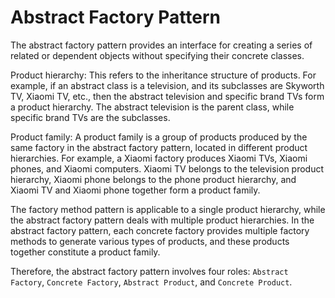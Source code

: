 # Abstract Factory Pattern

The abstract factory pattern provides an interface for creating a series of related or dependent objects without specifying their concrete classes.

Product hierarchy: This refers to the inheritance structure of products. For example, if an abstract class is a television, and its subclasses are Skyworth TV, Xiaomi TV, etc., then the abstract television and specific brand TVs form a product hierarchy. The abstract television is the parent class, while specific brand TVs are the subclasses.

Product family: A product family is a group of products produced by the same factory in the abstract factory pattern, located in different product hierarchies. For example, a Xiaomi factory produces Xiaomi TVs, Xiaomi phones, and Xiaomi computers. Xiaomi TV belongs to the television product hierarchy, Xiaomi phone belongs to the phone product hierarchy, and Xiaomi TV and Xiaomi phone together form a product family.

The factory method pattern is applicable to a single product hierarchy, while the abstract factory pattern deals with multiple product hierarchies. In the abstract factory pattern, each concrete factory provides multiple factory methods to generate various types of products, and these products together constitute a product family.

Therefore, the abstract factory pattern involves four roles: `Abstract Factory`, `Concrete Factory`, `Abstract Product`, and `Concrete Product`.

